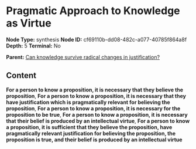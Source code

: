 # Pragmatic Approach to Knowledge as Virtue

**Node Type:** synthesis
**Node ID:** cf69110b-dd08-482c-a077-40785f864a8f
**Depth:** 5
**Terminal:** No

**Parent:** [Can knowledge survive radical changes in justification?](can-knowledge-survive-radical-changes-in-justification-antithesis-75cca677-1fe3-4fc2-9a13-58433081266a.md)

## Content

**For a person to know a proposition, it is necessary that they believe the proposition**, **For a person to know a proposition, it is necessary that they have justification which is pragmatically relevant for believing the proposition**, **For a person to know a proposition, it is necessary for the proposition to be true**, **For a person to know a proposition, it is necessary that their belief is produced by an intellectual virtue**, **For a person to know a proposition, it is sufficient that they believe the proposition, have pragmatically relevant justification for believing the proposition, the proposition is true, and their belief is produced by an intellectual virtue**
